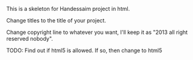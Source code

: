 This is a skeleton for Handessaim project in html.

Change titles to the title of your project.

Change copyright line to whatever you want, I'll keep it as "2013 all right reserved nobody".

TODO:
	Find out if html5 is allowed. If so, then change to html5